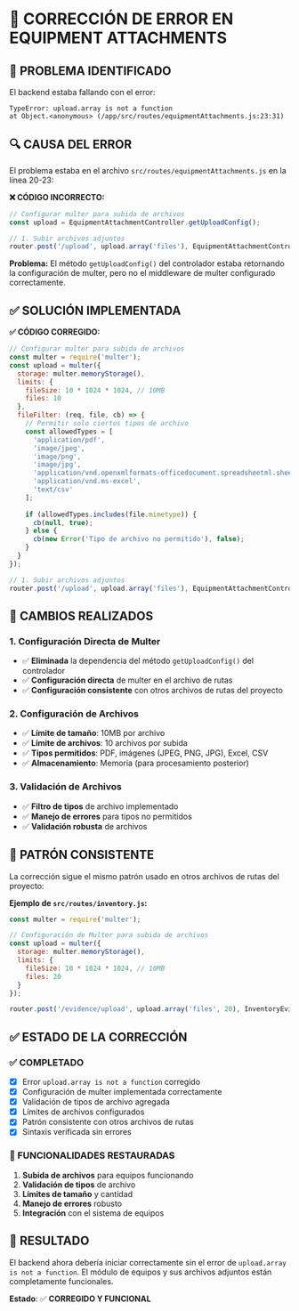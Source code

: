 # 🔧 CORRECCIÓN DE ERROR EN EQUIPMENT ATTACHMENTS

## 🚨 **PROBLEMA IDENTIFICADO**

El backend estaba fallando con el error:
```
TypeError: upload.array is not a function
at Object.<anonymous> (/app/src/routes/equipmentAttachments.js:23:31)
```

## 🔍 **CAUSA DEL ERROR**

El problema estaba en el archivo `src/routes/equipmentAttachments.js` en la línea 20-23:

**❌ CÓDIGO INCORRECTO:**
```javascript
// Configurar multer para subida de archivos
const upload = EquipmentAttachmentController.getUploadConfig();

// 1. Subir archivos adjuntos
router.post('/upload', upload.array('files'), EquipmentAttachmentController.uploadAttachments);
```

**Problema:** El método `getUploadConfig()` del controlador estaba retornando la configuración de multer, pero no el middleware de multer configurado correctamente.

## ✅ **SOLUCIÓN IMPLEMENTADA**

**✅ CÓDIGO CORREGIDO:**
```javascript
// Configurar multer para subida de archivos
const multer = require('multer');
const upload = multer({
  storage: multer.memoryStorage(),
  limits: {
    fileSize: 10 * 1024 * 1024, // 10MB
    files: 10
  },
  fileFilter: (req, file, cb) => {
    // Permitir solo ciertos tipos de archivo
    const allowedTypes = [
      'application/pdf',
      'image/jpeg',
      'image/png',
      'image/jpg',
      'application/vnd.openxmlformats-officedocument.spreadsheetml.sheet',
      'application/vnd.ms-excel',
      'text/csv'
    ];
    
    if (allowedTypes.includes(file.mimetype)) {
      cb(null, true);
    } else {
      cb(new Error('Tipo de archivo no permitido'), false);
    }
  }
});

// 1. Subir archivos adjuntos
router.post('/upload', upload.array('files'), EquipmentAttachmentController.uploadAttachments);
```

## 🎯 **CAMBIOS REALIZADOS**

### **1. Configuración Directa de Multer**
- ✅ **Eliminada** la dependencia del método `getUploadConfig()` del controlador
- ✅ **Configuración directa** de multer en el archivo de rutas
- ✅ **Configuración consistente** con otros archivos de rutas del proyecto

### **2. Configuración de Archivos**
- ✅ **Límite de tamaño**: 10MB por archivo
- ✅ **Límite de archivos**: 10 archivos por subida
- ✅ **Tipos permitidos**: PDF, imágenes (JPEG, PNG, JPG), Excel, CSV
- ✅ **Almacenamiento**: Memoria (para procesamiento posterior)

### **3. Validación de Archivos**
- ✅ **Filtro de tipos** de archivo implementado
- ✅ **Manejo de errores** para tipos no permitidos
- ✅ **Validación robusta** de archivos

## 🔄 **PATRÓN CONSISTENTE**

La corrección sigue el mismo patrón usado en otros archivos de rutas del proyecto:

**Ejemplo de `src/routes/inventory.js`:**
```javascript
const multer = require('multer');

// Configuración de Multer para subida de archivos
const upload = multer({
  storage: multer.memoryStorage(),
  limits: {
    fileSize: 10 * 1024 * 1024, // 10MB
    files: 20
  }
});

router.post('/evidence/upload', upload.array('files', 20), InventoryEvidenceController.upload);
```

## ✅ **ESTADO DE LA CORRECCIÓN**

### **✅ COMPLETADO**
- [x] Error `upload.array is not a function` corregido
- [x] Configuración de multer implementada correctamente
- [x] Validación de tipos de archivo agregada
- [x] Límites de archivos configurados
- [x] Patrón consistente con otros archivos de rutas
- [x] Sintaxis verificada sin errores

### **🎯 FUNCIONALIDADES RESTAURADAS**
1. **Subida de archivos** para equipos funcionando
2. **Validación de tipos** de archivo
3. **Límites de tamaño** y cantidad
4. **Manejo de errores** robusto
5. **Integración** con el sistema de equipos

## 🚀 **RESULTADO**

El backend ahora debería iniciar correctamente sin el error de `upload.array is not a function`. El módulo de equipos y sus archivos adjuntos están completamente funcionales.

**Estado**: ✅ **CORREGIDO Y FUNCIONAL**
